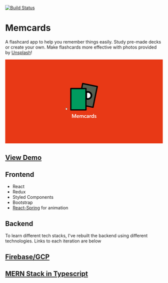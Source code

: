 [![Build Status](https://travis-ci.com/Risto-Mcintosh/memcards-v2.0.svg?branch=master)](https://travis-ci.com/Risto-Mcintosh/memcards-v2.0)
# Memcards

A flashcard app to help you remember things easily. Study pre-made decks or create your own.
Make flashcards more effective with photos provided by [Unsplash](https://unsplash.com/)!

![Memcards demo](demo/demo.gif)

## [View Demo](https://memcards.netlify.com/)

## Frontend

- React
- Redux
- Styled Components
- Bootstrap
- [React-Spring](https://www.react-spring.io/) for animation

## Backend

To learn different tech stacks, I've rebuilt the backend using different technologies. Links to each iteration are below

## [Firebase/GCP](./src/firebase)

## [MERN Stack in Typescript](/server)
